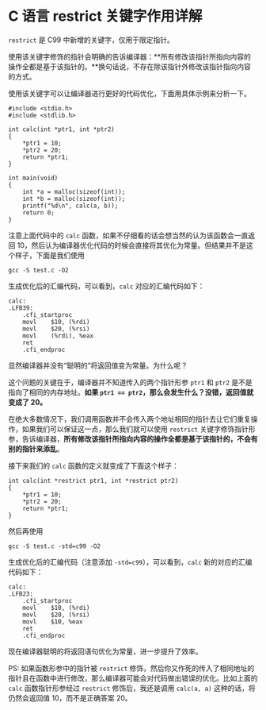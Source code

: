 # C 语言 restrict 关键字作用详解

`restrict` 是 C99 中新增的关键字，仅用于限定指针。

使用该关键字修饰的指针会明确的告诉编译器：**所有修改该指针所指向内容的操作全都是基于该指针的。**换句话说，不存在除该指针外修改该指针指向内容的方式。

使用该关键字可以让编译器进行更好的代码优化，下面用具体示例来分析一下。

    #include <stdio.h>
    #include <stdlib.h>
    
    int calc(int *ptr1, int *ptr2)
    {
        *ptr1 = 10;
        *ptr2 = 20;
        return *ptr1;
    }
    
    int main(void)
    {
        int *a = malloc(sizeof(int));
        int *b = malloc(sizeof(int));
        printf("%d\n", calc(a, b));
        return 0;
    }

注意上面代码中的 `calc` 函数，如果不仔细看的话会想当然的认为该函数会一直返回 10，然后认为编译器优化代码的时候会直接将其优化为常量。但结果并不是这个样子，下面是我们使用

    gcc -S test.c -O2

生成优化后的汇编代码，可以看到，`calc` 对应的汇编代码如下：

    calc:
    .LFB39:
    	.cfi_startproc
    	movl	$10, (%rdi)
    	movl	$20, (%rsi)
    	movl	(%rdi), %eax
    	ret
    	.cfi_endproc

显然编译器并没有“聪明的”将返回值变为常量。为什么呢？

这个问题的关键在于，编译器并不知道传入的两个指针形参 `ptr1` 和 `ptr2` 是不是指向了相同的内存地址。**如果 `ptr1 == ptr2`，那么会发生什么？没错，返回值就变成了 20。**

在绝大多数情况下，我们调用函数并不会传入两个地址相同的指针去让它们重复操作，如果我们可以保证这一点，那么我们就可以使用 `restrict` 关键字修饰指针形参，告诉编译器，**所有修改该指针所指向内容的操作全都是基于该指针的，不会有别的指针来添乱**。

接下来我们的 `calc` 函数的定义就变成了下面这个样子：

    int calc(int *restrict ptr1, int *restrict ptr2)
    {
        *ptr1 = 10;
        *ptr2 = 20;
        return *ptr1;
    }

然后再使用

    gcc -S test.c -std=c99 -O2

生成优化后的汇编代码（注意添加 `-std=c99`），可以看到，`calc` 新的对应的汇编代码如下：

    calc:
    .LFB23:
    	.cfi_startproc
    	movl	$10, (%rdi)
    	movl	$20, (%rsi)
    	movl	$10, %eax
    	ret
    	.cfi_endproc

现在编译器聪明的将返回语句优化为常量，进一步提升了效率。

PS: 如果函数形参中的指针被 `restrict` 修饰，然后你又作死的传入了相同地址的指针且在函数中进行修改，那么编译器可能会对代码做出错误的优化。比如上面的 `calc` 函数指针形参经过 `restrict` 修饰后，我还是调用 `calc(a, a)` 这种的话，将仍然会返回值 10，而不是正确答案 20。


